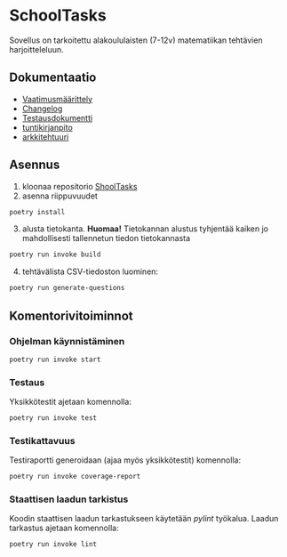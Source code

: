# SchoolTasks

Sovellus on tarkoitettu alakoululaisten (7-12v) matematiikan tehtävien harjoitteleluun. 

## Dokumentaatio
- [Vaatimusmäärittely](https://github.com/miahro/ot-harjoitustyo/blob/master/schooltasks/dokumentaatio/vaatimusmaarittely.md)
- [Changelog](https://github.com/miahro/ot-harjoitustyo/blob/master/schooltasks/dokumentaatio/changelog.md)
- [Testausdokumentti](https://github.com/miahro/ot-harjoitustyo/blob/master/schooltasks/dokumentaatio/testaus.md)
- [tuntikirjanpito](https://github.com/miahro/ot-harjoitustyo/blob/master/schooltasks/dokumentaatio/tuntikirjanpito.md)
- [arkkitehtuuri](https://github.com/miahro/ot-harjoitustyo/blob/master/schooltasks/dokumentaatio/arkkitehtuuri.md)


## Asennus
1. kloonaa repositorio [ShoolTasks](https://github.com/miahro/ot-harjoitustyo)
2. asenna riippuvuudet 
```bash
poetry install
```
3. alusta tietokanta. **Huomaa!** Tietokannan alustus tyhjentää kaiken jo mahdollisesti tallennetun tiedon tietokannasta
```bash
poetry run invoke build
``` 
4. tehtävälista CSV-tiedoston luominen:
```bash
poetry run generate-questions
``` 


## Komentorivitoiminnot


### Ohjelman käynnistäminen

```bash
poetry run invoke start
```

### Testaus
Yksikkötestit ajetaan komennolla:
```bash
poetry run invoke test
```

### Testikattavuus
Testiraportti generoidaan (ajaa myös yksikkötestit) komennolla:

```bash
poetry run invoke coverage-report
```


### Staattisen laadun tarkistus
Koodin staattisen laadun tarkastukseen käytetään *pylint* työkalua. Laadun tarkastus ajetaan komennolla:
```bash
poetry run invoke lint
```
